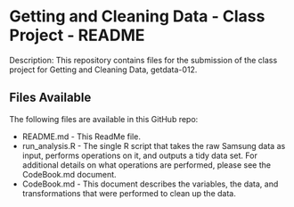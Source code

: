 # Getting and Cleaning Data - Class Project - README
Description: This repository contains files for the submission of the class project for Getting and Cleaning Data, getdata-012.

## Files Available
The following files are available in this GitHub repo:
* README.md - This ReadMe file.
* run_analysis.R - The single R script that takes the raw Samsung data as input, performs operations on it, and outputs a tidy data set. For additional details on what operations are performed, please see the CodeBook.md document.
* CodeBook.md - This document describes the variables, the data, and transformations that were performed to clean up the data.